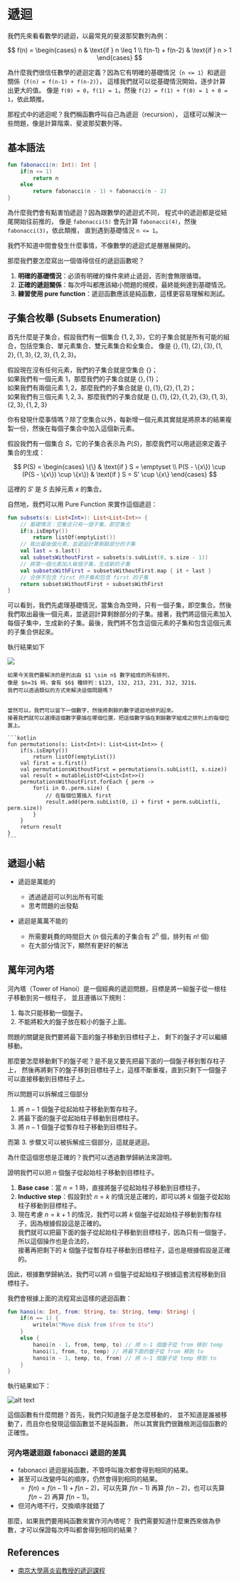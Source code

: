 # 遞迴

我們先來看看數學的遞迴，以最常見的斐波那契數列為例：

$$
f(n) = 
\begin{cases}
n & \text{if } n \leq 1 \\
f(n-1) + f(n-2) & \text{if } n > 1
\end{cases}
$$

為什麼我們很信任數學的遞迴定義？因為它有明確的基礎情況（`n <= 1`）和遞迴關係（`f(n) = f(n-1) + f(n-2)`），
這樣我們就可以從基礎情況開始，逐步計算出更大的值。
像是 `f(0) = 0`，`f(1) = 1`，然後 `f(2) = f(1) + f(0) = 1 + 0 = 1`，依此類推。

那程式中的遞迴呢？我們稱函數呼叫自己為遞迴（recursion），
這樣可以解決一些問題，像是計算階乘、斐波那契數列等。

## 基本語法

```kotlin
fun fabonacci(n: Int): Int {
    if(n <= 1)
        return n
    else
        return fabonacci(n - 1) + fabonacci(n - 2)
}
```

為什麼我們會有點害怕遞迴？因為跟數學的遞迴式不同，
程式中的遞迴都是從結尾開始往前推的，
像是 `fabonacci(5)` 會先計算 `fabonacci(4)`，然後 `fabonacci(3)`，依此類推，
直到遇到基礎情況 `n <= 1`。

我們不知道中間會發生什麼事情，不像數學的遞迴式是層層展開的。

那麼我們要怎麼寫出一個值得信任的遞迴函數呢？

1. **明確的基礎情況**：必須有明確的條件來終止遞迴，否則會無限循環。
2. **正確的遞迴關係**：每次呼叫都應該縮小問題的規模，最終能夠達到基礎情況。
3. **練習使用 pure function**：遞迴函數應該是純函數，這樣更容易理解和測試。

## 子集合枚舉 (Subsets Enumeration)

首先什麼是子集合，假設我們有一個集合 $\{1, 2, 3\}$，它的子集合就是所有可能的組合，包括空集合、單元素集合、雙元素集合和全集合。
像是 $\{\}, \{1\}, \{2\}, \{3\}, \{1, 2\}, \{1, 3\}, \{2, 3\}, \{1, 2, 3\}$。

假設現在沒有任何元素，我們的子集合就是空集合 $\{\}$；<br>
如果我們有一個元素 $1$，那麼我們的子集合就是 $\{\}, \{1\}$；<br>
如果我們有兩個元素 $1, 2$，那麼我們的子集合就是 $\{\}, \{1\}, \{2\}, \{1, 2\}$；<br>
如果我們有三個元素 $1, 2, 3$，那麼我們的子集合就是 $\{\}, \{1\}, \{2\}, \{1, 2\}, \{3\}, \{1, 3\}, \{2, 3\}, \{1, 2, 3\}$

你有發現什麼事情嗎？除了空集合以外，每新增一個元素其實就是將原本的結果複製一份，然後在每個子集合中加入這個新元素。

假設我們有一個集合 $S$，它的子集合表示為 $P(S)$，那麼我們可以用遞迴來定義子集合的生成：

$$
P(S) =
\begin{cases}
\{\} & \text{if } S = \emptyset \\
P(S - \{x\}) \cup (P(S - \{x\}) \cup \{x\}) & \text{if } S = S' \cup \{x\}
\end{cases}
$$

這裡的 $S'$ 是 $S$ 去掉元素 $x$ 的集合。

自然地，我們可以用 Pure Function 來實作這個遞迴：

```kotlin
fun subsets(s: List<Int>): List<List<Int>> {
    // 基礎情況：空集合只有一個子集，即空集合
    if(s.isEmpty())
        return listOf(emptyList())
    // 取出最後個元素，並遞迴計算剩餘部分的子集
    val last = s.last()
    val subsetsWithoutFirst = subsets(s.subList(0, s.size - 1))
    // 將第一個元素加入每個子集，生成新的子集
    val subsetsWithFirst = subsetsWithoutFirst.map { it + last }
    // 合併不包含 first 的子集和包含 first 的子集
    return subsetsWithoutFirst + subsetsWithFirst
}
```

可以看到，我們先處理基礎情況，當集合為空時，只有一個子集，即空集合。然後我們取出最後一個元素，並遞迴計算剩餘部分的子集。接著，我們將這個元素加入每個子集中，生成新的子集。最後，我們將不包含這個元素的子集和包含這個元素的子集合併起來。

執行結果如下

![](/assets/function/subset.png)


~~~admonish note title="想想看"
如果今天我們要解決的是列出由 $1 \sim n$ 數字組成的所有排列，
像是 $n=3$ 時，會有 $6$ 種排列：$123, 132, 213, 231, 312, 321$，
我們可以透過類似的方式來解決這個問題嗎？
~~~

~~~admonish info title="想好了再看" collapsible=true

當然可以，我們可以留下一個數字，然後將剩餘的數字遞迴地排列起來。
接著我們就可以選擇這個數字要插在哪個位置，把這個數字插在剩餘數字組成之排列上的每個位置上。

```kotlin
fun permutations(s: List<Int>): List<List<Int>> {
    if(s.isEmpty())
        return listOf(emptyList())
    val first = s.first()
    val permutationsWithoutFirst = permutations(s.subList(1, s.size))
    val result = mutableListOf<List<Int>>()
    permutationsWithoutFirst.forEach { perm ->
        for(i in 0..perm.size) {
            // 在每個位置插入 first
            result.add(perm.subList(0, i) + first + perm.subList(i, perm.size))
        }
    }
    return result
}
```
~~~

## 遞迴小結

- 遞迴是萬能的
    - 透過遞迴可以列出所有可能
    - 思考問題的出發點

- 遞迴是萬萬不能的
    - 所需要耗費的時間巨大 ($n$ 個元素的子集合有 $2^n$ 個，排列有 $n!$ 個)
    - 在大部分情況下，顯然有更好的解法

## 萬年河內塔

河內塔（Tower of Hanoi）是一個經典的遞迴問題，目標是將一組盤子從一根柱子移動到另一根柱子，
並且遵循以下規則：
1. 每次只能移動一個盤子。
2. 不能將較大的盤子放在較小的盤子上面。

問題的關鍵是我們要將最下面的盤子移動到目標柱子上，
剩下的盤子才可以繼續移動。

那麼要怎麼移動剩下的盤子呢？是不是又要先把最下面的一個盤子移到暫存柱子上，
然後再將剩下的盤子移到目標柱子上，這樣不斷重複，直到只剩下一個盤子可以直接移動到目標柱子上。

所以問題可以拆解成三個部分
1. 將 $n-1$ 個盤子從起始柱子移動到暫存柱子。
2. 將最下面的盤子從起始柱子移動到目標柱子。
3. 將 $n-1$ 個盤子從暫存柱子移動到目標柱子。

而第 3. 步驟又可以被拆解成三個部分，這就是遞迴。

為什麼這個思想是正確的？我們可以透過數學歸納法來證明。

證明我們可以把 $n$ 個盤子從起始柱子移動到目標柱子。

1. **Base case**：當 $n=1$ 時，直接將盤子從起始柱子移動到目標柱子。
2. **Inductive step**：假設對於 $n=k$ 的情況是正確的，即可以將 $k$ 個盤子從起始柱子移動到目標柱子。
3. 現在考慮 $n=k+1$ 的情況，我們可以將 $k$ 個盤子從起始柱子移動到暫存柱子，因為根據假設這是正確的。<br>
我們就可以把最下面的盤子從起始柱子移動到目標柱子，因為只有一個盤子，所以這個操作也是合法的，<br>
接著再把剩下的 $k$ 個盤子從暫存柱子移動到目標柱子，這也是根據假設是正確的。

因此，根據數學歸納法，我們可以將 $n$ 個盤子從起始柱子根據這套流程移動到目標柱子。

我們會根據上面的流程寫出這樣的遞迴函數：

```kotlin
fun hanoi(n: Int, from: String, to: String, temp: String) {
    if(n == 1) {
        writeln("Move disk from $from to $to")
    }
    else {
        hanoi(n - 1, from, temp, to) // 將 n-1 個盤子從 from 移到 temp
        hanoi(1, from, to, temp) // 將最下面的盤子從 from 移到 to
        hanoi(n - 1, temp, to, from) // 將 n-1 個盤子從 temp 移到 to
    }
}
```

執行結果如下：

![alt text](/assets/function/hanoi.png)

這個函數有什麼問題？首先，我們只知道盤子是怎麼移動的，
並不知道是誰被移動了，而且你也發現這個函數並不是純函數，
所以其實我們很難檢測這個函數的正確性。

### 河內塔遞迴跟 fabonacci 遞迴的差異

- fabonacci 遞迴是純函數，不管呼叫幾次都會得到相同的結果。
- 甚至可以改變呼叫的順序，仍然會得到相同的結果。
    - $f(n) = f(n-1) + f(n-2)$，可以先算 $f(n-1)$ 再算 $f(n-2)$，也可以先算 $f(n-2)$ 再算 $f(n-1)$。
- 但河內塔不行，交換順序就錯了

那麼，如果我們要用純函數來實作河內塔呢？
我們需要知道什麼東西來做為參數，才可以保證每次呼叫都會得到相同的結果？


## References

- [南京大學蔣炎岩教授的遞迴課程](https://www.bilibili.com/video/BV1Y2421A7sB/?share_source=copy_web&vd_source=8eb0208b6e349b456c095c16067fb3af)